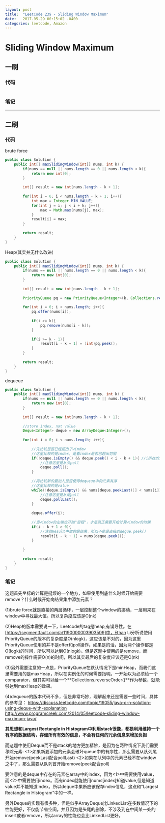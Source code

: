 ```yaml
---
layout: post
title:  "LeetCode 239 - Sliding Window Maximum"
date:   2017-05-29 00:15:02 -0400
categories: leetcode, Amazon
---
```


# Sliding Window Maximum

## 一刷

### 代码
```java

```

### 笔记


---

## 二刷

### 代码

brute force
```java
public class Solution {
    public int[] maxSlidingWindow(int[] nums, int k) {
        if(nums == null || nums.length == 0 || nums.length < k){
            return new int[0];
        }
        
        int[] result = new int[nums.length - k + 1];
        
        for(int i = 0; i < nums.length - k + 1; i++){
            int max = Integer.MIN_VALUE;
            for(int j = i; j < i + k; j++){
                max = Math.max(nums[j], max);
            }
            result[i] = max;
        }
        
        return result;
    }
}
```

Heap(其实并无什么改进)
```java
public class Solution {
    public int[] maxSlidingWindow(int[] nums, int k) {
        if(nums == null || nums.length == 0 || nums.length < k){
            return new int[0];
        }
        
        int[] result = new int[nums.length - k + 1];
        
        PriorityQueue pq = new PriorityQueue<Integer>(k, Collections.reverseOrder());
        
        for(int i = 0; i < nums.length; i++){
            pq.offer(nums[i]);
            
            if(i >= k){
                pq.remove(nums[i - k]);
            }
            
            if(i >= k - 1){
                result[i - k + 1] = (int)pq.peek();
            }
        }
        
        return result;
    }
}
```

dequeue
```java
public class Solution {
    public int[] maxSlidingWindow(int[] nums, int k) {
        if(nums == null || nums.length == 0 || nums.length < k){
            return new int[0];
        }
        
        int[] result = new int[nums.length - k + 1];
        
        //store index, not value
        Deque<Integer> deque = new ArrayDeque<Integer>();
        
        for(int i = 0; i < nums.length; i++){
            
            //先比较是否已经超出了window
            //这里比较的是index，是看index是否已超出范围
            if(!deque.isEmpty() && deque.peek() < i - k + 1){ //i所在的位置可以看成是window的右端, 所以window左端的坐标就是i - k + 1
                //注意这里是从头poll
                deque.poll();
            }
            
            //再比较新的要加入是否使得dequeue中的元素有序
            //这里比较的是value
            while(!deque.isEmpty() && nums[deque.peekLast()] < nums[i]){
                //注意这里是从尾poll
                deque.pollLast();
            }
            
            deque.offer(i);
            
            //当window的左端也开始"启程"，才是真正需要开始计算window的时候
            if(i - k + 1 > 0){
                //注意Result中放的是结果，所以不能是直接的deque.peek()
                result[i - k + 1] = nums[deque.peek()];
            }
            
        }
        
        return result;
    }
}
```

### 笔记
这题首先坐标的计算是挺烦的一个地方，如果使用到底什么时候开始需要remove？什么时候开始向结果集中添加元素？

(1)brute force就是直接的两层循环，一层控制整个window的挪动，一层用来在window中寻找最大值。所以复杂度应该是O(nk)

(2)Heap的版本需要说一下，Leetcode的tag是heap,有误导性。在[https://segmentfault.com/a/1190000003903509]中，Ethan Li分析说使用PriorityQueue的版本的复杂度是O(nlogk)，这应该是不对的，因为这里PriorityQueue使用的并不是offer和poll操作，如果是的话，因为两个操作都是O(logk)的时间，所以可以达到O(nlogk)。但是这题中使用的是remove，而remove的操作需要O(n)的时间，所以其实最后的复杂度应该还是O(nk)

(3)另外需要注意的一点是，PriorityQueue在默认情况下是minHeap，而我们这里需要用的是maxHeap，所以在实例化的时候需要指明。一开始以为必须给一个comparator，但其实可以给一个**Collections.reverseOrder()**作为参数，就能够达到maxHeap的效果。

(4)dequeue的版本代码不多，但是非常巧妙，理解起来还是需要一些时间，具体的参考见：
<https://discuss.leetcode.com/topic/19055/java-o-n-solution-using-deque-with-explanation>
<http://www.programcreek.com/2014/05/leetcode-sliding-window-maximum-java/>

**其思想和Largest Rectangle in Histogram中利用stack很像，都是利用维持一个有序的数据结构，存储所有有效的信息，不会有任何的冗余信息来增加负担**

而这题中使用Deque而不是stack的地方更加精妙，是因为在两种情况下我们需要移除元素:
<1>如果新要添加的元素会破坏queue中的有序性，那么需要从队列尾开始remove(peekLast配合pollLast)
<2>如果在队列中的元素已经不在window之中了，那么需要从队列首开始remove(peek配合poll)

要注意的是deque中存在的元素在array中的index，因为<1>中需要使用value，而<2>中需要使用index。而有index就能使用nums[index]知道value,但是知道value并不能知道index。所以deque中果断应该保存index信息，这点和"Largest Rectangle in Histogram"中的一样。

另外Deque的实现有很多种，但是似乎ArrayDeque比LinkedList在多数情况下的性能更好，不仅能节省空间，并且因为是头尾的删除，不涉及到在中间某一处的insert或者remove，所以array的性能也会比LinkedList更好。